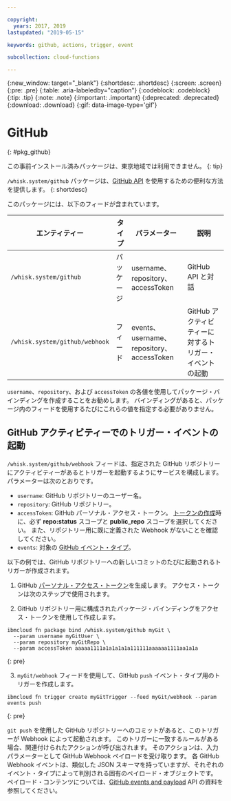 ```yaml
---

copyright:
  years: 2017, 2019
lastupdated: "2019-05-15"

keywords: github, actions, trigger, event

subcollection: cloud-functions

---
```


{:new_window: target="_blank"}
{:shortdesc: .shortdesc}
{:screen: .screen}
{:pre: .pre}
{:table: .aria-labeledby="caption"}
{:codeblock: .codeblock}
{:tip: .tip}
{:note: .note}
{:important: .important}
{:deprecated: .deprecated}
{:download: .download}
{:gif: data-image-type='gif'}

# GitHub
{: #pkg_github}

この事前インストール済みパッケージは、東京地域では利用できません。
{: tip}

`/whisk.system/github` パッケージは、[GitHub API](https://developer.github.com/) を使用するための便利な方法を提供します。
{: shortdesc}

このパッケージには、以下のフィードが含まれています。

| エンティティー | タイプ | パラメーター | 説明 |
| --- | --- | --- | --- |
| `/whisk.system/github` | パッケージ | username、repository、accessToken | GitHub API と対話 |
| `/whisk.system/github/webhook` | フィード | events、username、repository、accessToken | GitHub アクティビティーに対するトリガー・イベントの起動 |

`username`、`repository`、および `accessToken` の各値を使用してパッケージ・バインディングを作成することをお勧めします。  バインディングがあると、パッケージ内のフィードを使用するたびにこれらの値を指定する必要がありません。

## GitHub アクティビティーでのトリガー・イベントの起動

`/whisk.system/github/webhook` フィードは、指定された GitHub リポジトリーにアクティビティーがあるとトリガーを起動するようにサービスを構成します。 パラメーターは次のとおりです。

- `username`: GitHub リポジトリーのユーザー名。
- `repository`: GitHub リポジトリー。
- `accessToken`: GitHub パーソナル・アクセス・トークン。 [トークンの作成](https://github.com/settings/tokens)時に、必ず **repo:status** スコープと **public_repo** スコープを選択してください。 また、リポジトリー用に既に定義された Webhook がないことを確認してください。
- `events`: 対象の [GitHub イベント・タイプ](https://developer.github.com/v3/activity/events/types/)。

以下の例では、GitHub リポジトリーへの新しいコミットのたびに起動されるトリガーが作成されます。

1. GitHub [パーソナル・アクセス・トークン](https://github.com/settings/tokens)を生成します。 アクセス・トークンは次のステップで使用されます。

2. GitHub リポジトリー用に構成されたパッケージ・バインディングをアクセス・トークンを使用して作成します。
  ```
  ibmcloud fn package bind /whisk.system/github myGit \
    --param username myGitUser \
    --param repository myGitRepo \
    --param accessToken aaaaa1111a1a1a1a1a111111aaaaaa1111aa1a1a
  ```
  {: pre}

3. `myGit/webhook` フィードを使用して、GitHub `push` イベント・タイプ用のトリガーを作成します。
  ```
  ibmcloud fn trigger create myGitTrigger --feed myGit/webhook --param events push
  ```
  {: pre}

  `git push` を使用した GitHub リポジトリーへのコミットがあると、このトリガーが Webhook によって起動されます。 このトリガーに一致するルールがある場合、関連付けられたアクションが呼び出されます。 そのアクションは、入力パラメーターとして GitHub Webhook ペイロードを受け取ります。 各 GitHub Webhook イベントは、類似した JSON スキーマを持っていますが、それぞれのイベント・タイプによって判別される固有のペイロード・オブジェクトです。 ペイロード・コンテンツについては、[GitHub events and payload](https://developer.github.com/v3/activity/events/types/) API の資料を参照してください。

